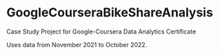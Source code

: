 # GoogleCourseraBikeShareAnalysis
 Case Study Project for Google-Coursera Data Analytics Certificate

Uses data from November 2021 to October 2022.
